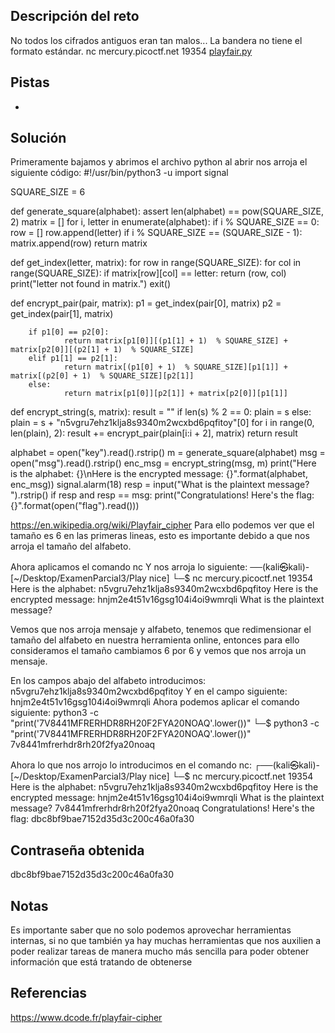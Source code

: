 ## Descripción del reto
No todos los cifrados antiguos eran tan malos... La bandera no tiene el formato estándar. nc mercury.picoctf.net 19354 [playfair.py](https://mercury.picoctf.net/static/9ea1604c8767cd6545948ad54670c2bf/playfair.py)

## Pistas
-
## Solución 
Primeramente bajamos y abrimos el archivo python al abrir nos arroja el siguiente código: 
#!/usr/bin/python3 -u
import signal

SQUARE_SIZE = 6


def generate_square(alphabet):
        assert len(alphabet) == pow(SQUARE_SIZE, 2)
        matrix = []
        for i, letter in enumerate(alphabet):
                if i % SQUARE_SIZE == 0:
                        row = []
                row.append(letter)
                if i % SQUARE_SIZE == (SQUARE_SIZE - 1):
                        matrix.append(row)
        return matrix

def get_index(letter, matrix):
        for row in range(SQUARE_SIZE):
                for col in range(SQUARE_SIZE):
                        if matrix[row][col] == letter:
                                return (row, col)
        print("letter not found in matrix.")
        exit()

def encrypt_pair(pair, matrix):
        p1 = get_index(pair[0], matrix)
        p2 = get_index(pair[1], matrix)

        if p1[0] == p2[0]:
                return matrix[p1[0]][(p1[1] + 1)  % SQUARE_SIZE] + matrix[p2[0]][(p2[1] + 1)  % SQUARE_SIZE]
        elif p1[1] == p2[1]:
                return matrix[(p1[0] + 1)  % SQUARE_SIZE][p1[1]] + matrix[(p2[0] + 1)  % SQUARE_SIZE][p2[1]]
        else:
                return matrix[p1[0]][p2[1]] + matrix[p2[0]][p1[1]]

def encrypt_string(s, matrix):
        result = ""
        if len(s) % 2 == 0:
                plain = s
        else:
                plain = s + "n5vgru7ehz1klja8s9340m2wcxbd6pqfitoy"[0]
        for i in range(0, len(plain), 2):
                result += encrypt_pair(plain[i:i + 2], matrix)
        return result

alphabet = open("key").read().rstrip()
m = generate_square(alphabet)
msg = open("msg").read().rstrip()
enc_msg = encrypt_string(msg, m)
print("Here is the alphabet: {}\nHere is the encrypted message: {}".format(alphabet, enc_msg))
signal.alarm(18)
resp = input("What is the plaintext message? ").rstrip()
if resp and resp == msg:
        print("Congratulations! Here's the flag: {}".format(open("flag").read()))

https://en.wikipedia.org/wiki/Playfair_cipher
Para ello podemos ver que el tamaño es 6 en las primeras lineas, esto es importante debido a que nos arroja el tamaño del alfabeto.

Ahora aplicamos el comando nc
Y nos arroja lo siguiente: 
──(kali㉿kali)-[~/Desktop/ExamenParcial3/Play nice]
└─$ nc mercury.picoctf.net 19354
Here is the alphabet: n5vgru7ehz1klja8s9340m2wcxbd6pqfitoy
Here is the encrypted message: hnjm2e4t51v16gsg104i4oi9wmrqli
What is the plaintext message?

Vemos que nos arroja mensaje y alfabeto, tenemos que redimensionar el tamaño del alfabeto en nuestra herramienta online, entonces para ello consideramos el tamaño cambiamos 6 por 6 y vemos que nos arroja un mensaje. 

En los campos abajo del alfabeto introducimos: 
n5vgru7ehz1klja8s9340m2wcxbd6pqfitoy
Y en el campo siguiente: 
 hnjm2e4t51v16gsg104i4oi9wmrqli
 Ahora podemos aplicar el comando siguiente: 
 python3 -c "print('7V8441MFRERHDR8RH20F2FYA20NOAQ'.lower())"
└─$ python3 -c "print('7V8441MFRERHDR8RH20F2FYA20NOAQ'.lower())"
7v8441mfrerhdr8rh20f2fya20noaq

Ahora lo que nos arrojo lo introducimos en el comando nc: 
┌──(kali㉿kali)-[~/Desktop/ExamenParcial3/Play nice]
└─$ nc mercury.picoctf.net 19354                                
Here is the alphabet: n5vgru7ehz1klja8s9340m2wcxbd6pqfitoy
Here is the encrypted message: hnjm2e4t51v16gsg104i4oi9wmrqli
What is the plaintext message? 7v8441mfrerhdr8rh20f2fya20noaq
Congratulations! Here's the flag: dbc8bf9bae7152d35d3c200c46a0fa30


## Contraseña obtenida 
dbc8bf9bae7152d35d3c200c46a0fa30
## Notas 
Es importante saber que no solo podemos aprovechar herramientas internas, si no que también ya hay muchas herramientas que nos auxilien a poder realizar tareas de manera mucho más sencilla para poder obtener información que está tratando de obtenerse 
## Referencias 
https://www.dcode.fr/playfair-cipher
